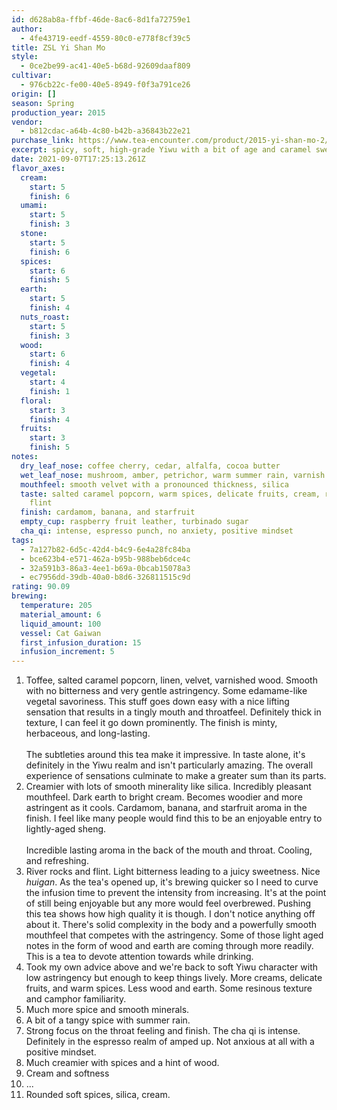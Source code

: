 ```yaml
---
id: d628ab8a-ffbf-46de-8ac6-8d1fa72759e1
author:
  - 4fe43719-eedf-4559-80c0-e778f8cf39c5
title: ZSL Yi Shan Mo
style:
  - 0ce2be99-ac41-40e5-b68d-92609daaf809
cultivar:
  - 976cb22c-fe00-40e5-8949-f0f3a791ce26
origin: []
season: Spring
production_year: 2015
vendor:
  - b812cdac-a64b-4c80-b42b-a36843b22e21
purchase_link: https://www.tea-encounter.com/product/2015-yi-shan-mo-2/
excerpt: spicy, soft, high-grade Yiwu with a bit of age and caramel sweetness
date: 2021-09-07T17:25:13.261Z
flavor_axes:
  cream:
    start: 5
    finish: 6
  umami:
    start: 5
    finish: 3
  stone:
    start: 5
    finish: 6
  spices:
    start: 6
    finish: 5
  earth:
    start: 5
    finish: 4
  nuts_roast:
    start: 5
    finish: 3
  wood:
    start: 6
    finish: 4
  vegetal:
    start: 4
    finish: 1
  floral:
    start: 3
    finish: 4
  fruits:
    start: 3
    finish: 5
notes:
  dry_leaf_nose: coffee cherry, cedar, alfalfa, cocoa butter
  wet_leaf_nose: mushroom, amber, petrichor, warm summer rain, varnish
  mouthfeel: smooth velvet with a pronounced thickness, silica
  taste: salted caramel popcorn, warm spices, delicate fruits, cream, river rocks,
    flint
  finish: cardamom, banana, and starfruit
  empty_cup: raspberry fruit leather, turbinado sugar
  cha_qi: intense, espresso punch, no anxiety, positive mindset
tags:
  - 7a127b82-6d5c-42d4-b4c9-6e4a28fc84ba
  - bce623b4-e571-462a-b95b-988beb6dce4c
  - 32a591b3-86a3-4ee1-b69a-0bcab15078a3
  - ec7956dd-39db-40a0-b8d6-326811515c9d
rating: 90.09
brewing:
  temperature: 205
  material_amount: 6
  liquid_amount: 100
  vessel: Cat Gaiwan
  first_infusion_duration: 15
  infusion_increment: 5
---
```

1. Toffee, salted caramel popcorn, linen, velvet, varnished wood. Smooth with no bitterness and very gentle astringency. Some edamame-like vegetal savoriness. This stuff goes down easy with a nice lifting sensation that results in a tingly mouth and throatfeel. Definitely thick in texture, I can feel it go down prominently. The finish is minty, herbaceous, and long-lasting. \
   \
   The subtleties around this tea make it impressive. In taste alone, it's definitely in the Yiwu realm and isn't particularly amazing. The overall experience of sensations culminate to make a greater sum than its parts.
2. Creamier with lots of smooth minerality like silica. Incredibly pleasant mouthfeel. Dark earth to bright cream. Becomes woodier and more astringent as it cools. Cardamom, banana, and starfruit aroma in the finish. I feel like many people would find this to be an enjoyable entry to lightly-aged sheng. \
   \
   Incredible lasting aroma in the back of the mouth and throat. Cooling, and refreshing.
3. River rocks and flint. Light bitterness leading to a juicy sweetness. Nice *huigan*. As the tea's opened up, it's brewing quicker so I need to curve the infusion time to prevent the intensity from increasing. It's at the point of still being enjoyable but any more would feel overbrewed. Pushing this tea shows how high quality it is though. I don't notice anything off about it. There's solid complexity in the body and a powerfully smooth mouthfeel that competes with the astringency. Some of those light aged notes in the form of wood and earth are coming through more readily. This is a tea to devote attention towards while drinking.
4. Took my own advice above and we're back to soft Yiwu character with low astringency but enough to keep things lively. More creams, delicate fruits, and warm spices. Less wood and earth. Some resinous texture and camphor familiarity.
5. Much more spice and smooth minerals.
6. A bit of a tangy spice with summer rain.
7. Strong focus on the throat feeling and finish. The cha qi is intense. Definitely in the espresso realm of amped up. Not anxious at all with a positive mindset.
8. Much creamier with spices and a hint of wood.
9. Cream and softness
10. ...
11. Rounded soft spices, silica, cream.